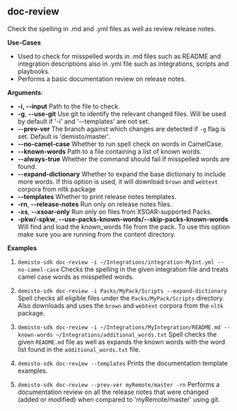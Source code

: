 ## doc-review
Check the spelling in .md and .yml files as well as review release notes.

**Use-Cases**
 - Used to check for misspelled words in .md files such as README and integration descriptions also in .yml file such as integrations, scripts and playbooks.
 - Performs a basic documentation review on release notes.

**Arguments**:
* **-i, --input**
Path to the file to check.
* **-g**, **--use-git**
Use git to identify the relevant changed files. Will be used by default if '-i' and '--templates' are not set.
* **--prev-ver**
The branch against which changes are detected if `-g` flag is set. Default is 'demisto/master'.
* **--no-camel-case**
Whether to run spell check on words in CamelCase.
* **--known-words**
Path to a file containing a list of known words.
* **--always-true**
Whether the command should fail if misspelled words are found.
* **--expand-dictionary**
Whether to expand the base dictionary to include more words. If this option is used, it will download `brown` and `webtext` corpora from nltk package
* **--templates**
Whether to print release notes templates.
* **-rn**, **--release-notes**
Run only on release notes files.
* **-xs**, **--xsoar-only**
Run only on files from XSOAR-supported Packs.
* **-pkw/-spkw**, **--use-packs-known-words/--skip-packs-known-words**
Will find and load the known_words file from the pack. To use this option make sure you are running from the content directory.

**Examples**
1. `demisto-sdk doc-review -i ~/Integrations/integration-MyInt.yml --no-camel-case`
Checks the spelling in the given integration file and treats camel case words as misspelled words.

2. `demisto-sdk doc-review -i Packs/MyPack/Scripts --expand-dictionary`
Spell checks all eligible files under the `Packs/MyPack/Scripts` directory. Also downloads and uses the `brown` and `webtext` corpora from the `nltk` package.

3. `demisto-sdk doc-review -i ~/Integrations/MyIntegration/README.md --known-words ~/Integrations/additional_words.txt`
Spell checks the given `README.md` file as well as expands the known words with the word list found in the `additional_words.txt` file.

4. `demisto-sdk doc-review --templates`
Prints the documentation template examples.

5. `demisto-sdk doc-review --prev-ver myRemote/master -rn`
Performs a documentation review on all the release notes that were changed (added or modified) when compared to 'myRemote/master' using git.

